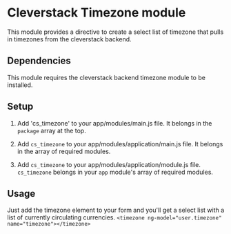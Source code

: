 # Cleverstack Timezone module

This module provides a directive to create a select list of timezone that pulls in timezones from the cleverstack backend.

## Dependencies
This module requires the cleverstack backend timezone module to be installed.

## Setup
1. Add 'cs_timezone' to your app/modules/main.js file.
It belongs in the `package` array at the top.

2. Add `cs_timezone` to your app/modules/application/main.js file.
It belongs in the array of required modules.

3. Add `cs_timezone` to your app/modules/application/module.js file.
`cs_timezone` belongs in your `app` module's array of required modules.

## Usage
Just add the timezone element to your form and you'll get a select list with a list of currently circulating currencies.
`<timezone ng-model="user.timezone" name="timezone"></timezone>`
